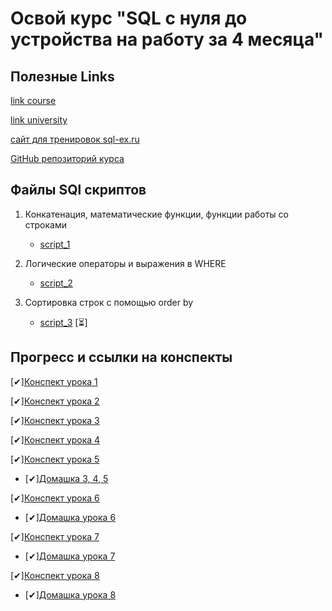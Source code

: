 # Освой курс "SQL с нуля до устройства на работу за 4 месяца"

## Полезные Links

[link course](https://www.youtube.com/watch?v=y8ojETyCb8k&list=PLzvuaEeolxkz4a0t4qhA0pxmttG8ZbBtd)

[link university](https://itempuniversity.com/course/view.php?id=533)

[сайт для тренировок sql-ex.ru](https://sql-ex.ru/)

[GitHub репозиторий курса](https://github.com/amelinvladimir/sql_course/tree/main)

## Файлы SQl скриптов

1. Конкатенация, математические функции, функции работы со строками
    - [script_1](DataCourse/scrits_SQL/les-3.sql)

2. Логические операторы и выражения в WHERE
    - [script_2](DataCourse/scrits_SQL/les-4.sql)

3. Сортировка строк с помощью order by
    - [script_3](DataCourse/scrits_SQL/les-5.sql) [⏳]

## Прогресс и ссылки на конспекты

[✔][Конспект урока 1](DataCourse/readme_les_1.md)

[✔][Конспект урока 2](DataCourse/readme_les_2.md)

[✔][Конспект урока 3](DataCourse/readme_les_3.md)

[✔][Конспект урока 4](DataCourse/readme_les_3.md)

[✔][Конспект урока 5](DataCourse/readme_les_3.md)

- [✔][Домашка 3, 4, 5](DataCourse/homework_2.md)

[✔][Конспект урока 6](DataCourse/readme_les_4.md)

- [✔][Домашка урока 6](DataCourse/homework_3.md)

[✔][Конспект урока 7](DataCourse/readme_les_5.md)

- [✔][Домашка урока 7](DataCourse/homework_4.md)

[✔][Конспект урока 8](DataCourse/readme_les_6.md)

- [✔][Домашка урока 8](DataCourse/homework_5.md)



